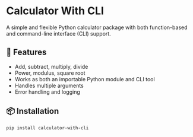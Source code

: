 # Calculator With CLI

A simple and flexible Python calculator package with both function-based and command-line interface (CLI) support.

## 🔧 Features

- Add, subtract, multiply, divide
- Power, modulus, square root
- Works as both an importable Python module and CLI tool
- Handles multiple arguments
- Error handling and logging

## 📦 Installation

```bash
pip install calculator-with-cli

